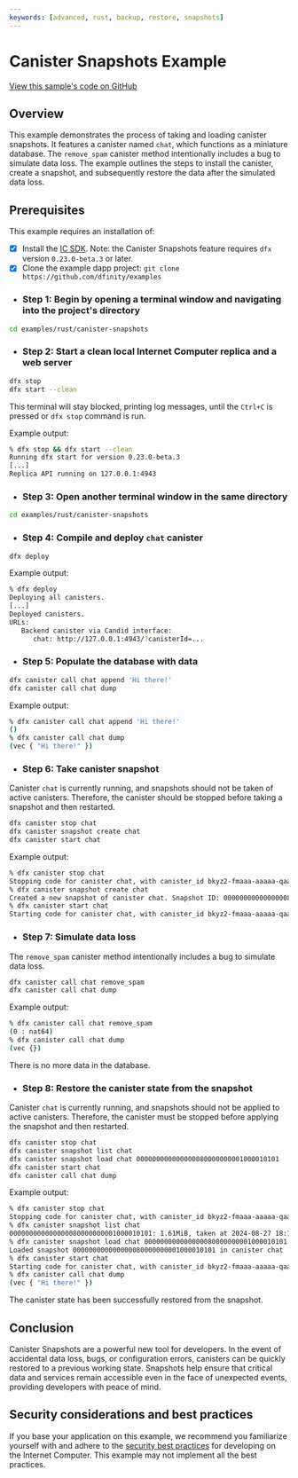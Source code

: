 ```yaml
---
keywords: [advanced, rust, backup, restore, snapshots]
---
```


# Canister Snapshots Example

[View this sample's code on GitHub](https://github.com/dfinity/examples/tree/master/rust/canister-snapshots)

## Overview

This example demonstrates the process of taking and loading canister snapshots.
It features a canister named `chat`, which functions as a miniature database.
The `remove_spam` canister method intentionally includes a bug to simulate data loss.
The example outlines the steps to install the canister, create a snapshot,
and subsequently restore the data after the simulated data loss.

## Prerequisites

This example requires an installation of:

- [x] Install the [IC SDK](https://internetcomputer.org/docs/current/developer-docs/setup/install/index.mdx). Note: the Canister Snapshots feature requires `dfx` version `0.23.0-beta.3` or later.
- [x] Clone the example dapp project: `git clone https://github.com/dfinity/examples`

- ### Step 1: Begin by opening a terminal window and navigating into the project's directory

```sh
cd examples/rust/canister-snapshots
```

- ### Step 2: Start a clean local Internet Computer replica and a web server

```sh
dfx stop
dfx start --clean
```

This terminal will stay blocked, printing log messages, until the `Ctrl+C` is pressed or `dfx stop` command is run.

Example output:

```sh
% dfx stop && dfx start --clean
Running dfx start for version 0.23.0-beta.3
[...]
Replica API running on 127.0.0.1:4943
```

- ### Step 3: Open another terminal window in the same directory

```sh
cd examples/rust/canister-snapshots
```

- ### Step 4: Compile and deploy `chat` canister

```sh
dfx deploy
```

Example output:

```sh
% dfx deploy
Deploying all canisters.
[...]
Deployed canisters.
URLs:
   Backend canister via Candid interface:
      chat: http://127.0.0.1:4943/?canisterId=...
```

- ### Step 5: Populate the database with data

```sh
dfx canister call chat append 'Hi there!'
dfx canister call chat dump
```

Example output:

```sh
% dfx canister call chat append 'Hi there!'
()
% dfx canister call chat dump
(vec { "Hi there!" })
```

- ### Step 6: Take canister snapshot

Canister `chat` is currently running, and snapshots should not be taken of active canisters.
Therefore, the canister should be stopped before taking a snapshot and then restarted.

```sh
dfx canister stop chat
dfx canister snapshot create chat
dfx canister start chat
```

Example output:

```sh
% dfx canister stop chat
Stopping code for canister chat, with canister_id bkyz2-fmaaa-aaaaa-qaaaq-cai
% dfx canister snapshot create chat
Created a new snapshot of canister chat. Snapshot ID: 000000000000000080000000001000010101
% dfx canister start chat
Starting code for canister chat, with canister_id bkyz2-fmaaa-aaaaa-qaaaq-cai
```

- ### Step 7: Simulate data loss

The `remove_spam` canister method intentionally includes a bug to simulate data loss.

```sh
dfx canister call chat remove_spam
dfx canister call chat dump
```

Example output:

```sh
% dfx canister call chat remove_spam
(0 : nat64)
% dfx canister call chat dump
(vec {})
```

There is no more data in the database.

- ### Step 8: Restore the canister state from the snapshot

Canister `chat` is currently running, and snapshots should not be applied to active canisters.
Therefore, the canister must be stopped before applying the snapshot and then restarted.

```sh
dfx canister stop chat
dfx canister snapshot list chat
dfx canister snapshot load chat 000000000000000080000000001000010101
dfx canister start chat
dfx canister call chat dump
```

Example output:

```sh
% dfx canister stop chat
Stopping code for canister chat, with canister_id bkyz2-fmaaa-aaaaa-qaaaq-cai
% dfx canister snapshot list chat
000000000000000080000000001000010101: 1.61MiB, taken at 2024-08-27 18:19:20 UTC
% dfx canister snapshot load chat 000000000000000080000000001000010101
Loaded snapshot 000000000000000080000000001000010101 in canister chat
% dfx canister start chat
Starting code for canister chat, with canister_id bkyz2-fmaaa-aaaaa-qaaaq-cai
% dfx canister call chat dump
(vec { "Hi there!" })
```

The canister state has been successfully restored from the snapshot.

## Conclusion

Canister Snapshots are a powerful new tool for developers.
In the event of accidental data loss, bugs, or configuration errors,
canisters can be quickly restored to a previous working state.
Snapshots help ensure that critical data and services remain accessible
even in the face of unexpected events, providing developers with peace of mind.

## Security considerations and best practices

If you base your application on this example, we recommend you familiarize
yourself with and adhere to the [security best practices](https://internetcomputer.org/docs/current/references/security/)
for developing on the Internet Computer. This example may not implement all the best practices.
